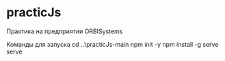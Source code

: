 # practicJs
Практика на предприятии ORBISystems

Команды для запуска
cd  ..\practicJs-main
npm init -y
npm install -g serve 
serve
